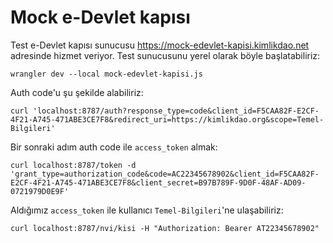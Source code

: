 # Mock e-Devlet kapısı

Test e-Devlet kapısı sunucusu https://mock-edevlet-kapisi.kimlikdao.net adresinde hizmet veriyor.
Test sunucusunu yerel olarak böyle başlatabiliriz:
``` shell
wrangler dev --local mock-edevlet-kapisi.js
```

Auth code'u şu şekilde alabiliriz:
```shell
curl 'localhost:8787/auth?response_type=code&client_id=F5CAA82F-E2CF-4F21-A745-471ABE3CE7F8&redirect_uri=https://kimlikdao.org&scope=Temel-Bilgileri' 
```

Bir sonraki adım auth code ile `access_token` almak:
```shell
curl localhost:8787/token -d 'grant_type=authorization_code&code=AC22345678902&client_id=F5CAA82F-E2CF-4F21-A745-471ABE3CE7F8&client_secret=B97B789F-9D0F-48AF-AD09-0721979D0E9F'
```

Aldığımız `access_token` ile kullanıcı `Temel-Bilgileri`'ne ulaşabiliriz:
```shell
curl localhost:8787/nvi/kisi -H "Authorization: Bearer AT22345678902"
```
